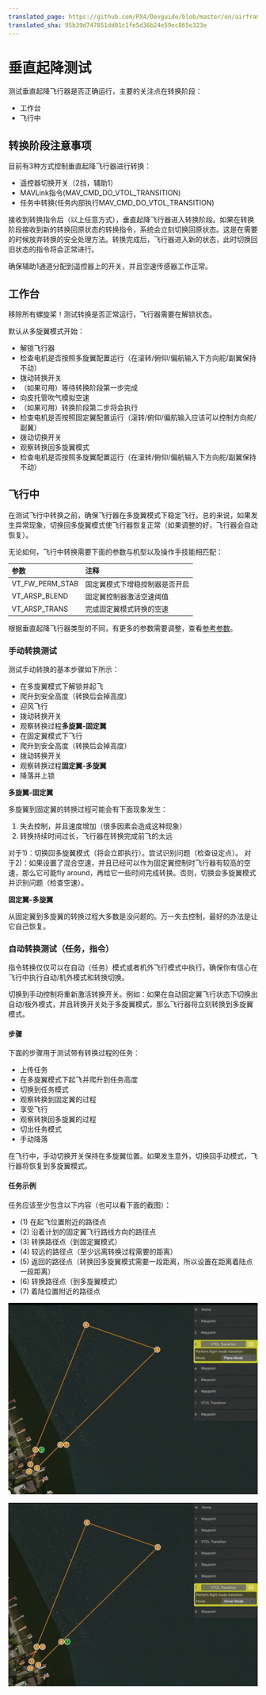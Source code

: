 ```yaml
---
translated_page: https://github.com/PX4/Devguide/blob/master/en/airframes_vtol/testing.md
translated_sha: 95b39d747851dd01c1fe5d36b24e59ec865e323e
---
```


# 垂直起降测试

测试垂直起降飞行器是否正确运行，主要的关注点在转换阶段：

- 工作台
- 飞行中

## 转换阶段注意事项

目前有3种方式控制垂直起降飞行器进行转换：

- 遥控器切换开关（2挡，辅助1）
- MAVLink指令(MAV_CMD_DO_VTOL_TRANSITION)
- 任务中转换(任务内部执行MAV_CMD_DO_VTOL_TRANSITION)

接收到转换指令后（以上任意方式），垂直起降飞行器进入转换阶段。如果在转换阶段接收到新的转换回原状态的转换指令，系统会立刻切换回原状态。这是在需要的时候放弃转换的安全处理方法。转换完成后，飞行器进入新的状态，此时切换回旧状态的指令将会正常进行。

<aside class="note">
确保辅助1通道分配到遥控器上的开关，并且空速传感器工作正常。
</aside>

## 工作台

<aside class="caution">
移除所有螺旋桨！测试转换是否正常运行，飞行器需要在解锁状态。
</aside>

默认从多旋翼模式开始：

- 解锁飞行器
- 检查电机是否按照多旋翼配置运行（在滚转/俯仰/偏航输入下方向舵/副翼保持不动）
- 拨动转换开关
- （如果可用）等待转换阶段第一步完成
- 向皮托管吹气模拟空速
- （如果可用）转换阶段第二步将会执行
- 检查电机是否按照固定翼配置运行（滚转/俯仰/偏航输入应该可以控制方向舵/副翼）
- 拨动切换开关
- 观察转换回多旋翼模式
- 检查电机是否按照多旋翼配置运行（在滚转/俯仰/偏航输入下方向舵/副翼保持不动）

## 飞行中

<aside class="tip">
在测试飞行中转换之前，确保飞行器在多旋翼模式下稳定飞行。总的来说，如果发生异常现象，切换回多旋翼模式使飞行器恢复正常（如果调整的好，飞行器会自动恢复）。
</aside>

无论如何，飞行中转换需要下面的参数与机型以及操作手技能相匹配：

| 参数              | 注释              |
| :-------------- | :-------------- |
| VT_FW_PERM_STAB | 固定翼模式下增稳控制器是否开启 |
| VT_ARSP_BLEND   | 固定翼控制器激活空速阈值    |
| VT_ARSP_TRANS   | 完成固定翼模式转换的空速    |

根据垂直起降飞行器类型的不同，有更多的参数需要调整，查看[参考参数](https://pixhawk.org/firmware/parameters#vtol_attitude_control)。

### 手动转换测试

测试手动转换的基本步骤如下所示：

- 在多旋翼模式下解锁并起飞
- 爬升到安全高度（转换后会掉高度）
- 迎风飞行
- 拨动转换开关
- 观察转换过程**多旋翼-固定翼**
- 在固定翼模式下飞行
- 爬升到安全高度（转换后会掉高度）
- 拨动转换开关
- 观察转换过程**固定翼-多旋翼**
- 降落并上锁

**多旋翼-固定翼**

多旋翼到固定翼的转换过程可能会有下面现象发生：

1. 失去控制，并且速度增加（很多因素会造成这种现象）
2. 转换持续时间过长，飞行器在转换完成前飞的太远

对于1)：切换回多旋翼模式（将会立即执行）。尝试识别问题（检查设定点）。
对于2)：如果设置了混合空速，并且已经可以作为固定翼控制时飞行器有较高的空速，那么它可能fly around，再给它一些时间完成转换。否则，切换会多旋翼模式并识别问题（检查空速）。

**固定翼-多旋翼**

从固定翼到多旋翼的转换过程大多数是没问题的。万一失去控制，最好的办法是让它自己恢复。

### 自动转换测试（任务，指令）

指令转换仅仅可以在自动（任务）模式或者机外飞行模式中执行。确保你有信心在飞行中执行自动/机外模式和转换切换。

切换到手动控制将重新激活转换开关。例如：如果在自动固定翼飞行状态下切换出自动/板外模式，并且转换开关处于多旋翼模式，那么飞行器将立刻转换到多旋翼模式。

#### 步骤

下面的步骤用于测试带有转换过程的任务：

- 上传任务
- 在多旋翼模式下起飞并爬升到任务高度
- 切换到任务模式
- 观察转换到固定翼的过程
- 享受飞行
- 观察转换回多旋翼的过程
- 切出任务模式
- 手动降落

在飞行中，手动切换开关保持在多旋翼位置。如果发生意外，切换回手动模式，飞行器将恢复到多旋翼模式。

#### 任务示例

任务应该至少包含以下内容（也可以看下面的截图）：

- (1) 在起飞位置附近的路径点
- (2) 沿着计划的固定翼飞行路线方向的路径点
- (3) 转换路径点（到固定翼模式）
- (4) 较远的路径点（至少远离转换过程需要的距离）
- (5) 返回的路径点（转换回多旋翼模式需要一段距离，所以设置在距离着陆点一段距离）
- (6) 转换路径点（到多旋翼模式）
- (7) 着陆位置附近的路径点

![Mission, showing transition WP to plane](../../assets/vtol/qgc_mission_example_a.png)

![Mission, showing transition WP to hover](../../assets/vtol/qgc_mission_example_b.png)



